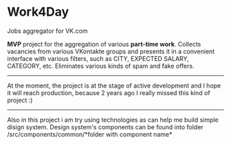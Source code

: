 # Work4Day
 Jobs aggregator for VK.com

<b>MVP</b> project for the aggregation of various <b>part-time work</b>. Collects vacancies from various VKontakte groups and presents it in a convenient interface with various filters, such as CITY, EXPECTED SALARY, CATEGORY, etc. Eliminates various kinds of spam and fake offers.
<hr/>
At the moment, the project is at the stage of active development and I hope it will reach production, because 2 years ago I really missed this kind of project :)
<hr/>
Also in this project i am try using technologies as can help me build simple disign system. Design system's components can be found into folder /src/components/common/*folder with component name*
